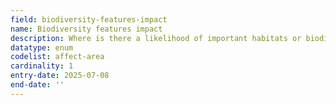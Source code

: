 ```yaml
---
field: biodiversity-features-impact
name: Biodiversity features impact
description: Where is there a likelihood of important habitats or biodiversity features being affected?
datatype: enum
codelist: affect-area
cardinality: 1
entry-date: 2025-07-08
end-date: ''
---
```

